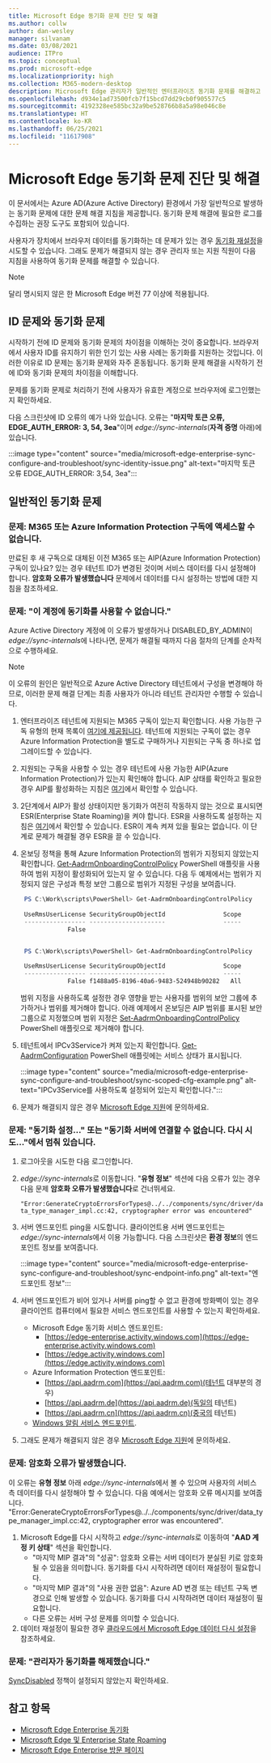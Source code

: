 ```yaml
---
title: Microsoft Edge 동기화 문제 진단 및 해결
ms.author: collw
author: dan-wesley
manager: silvanam
ms.date: 03/08/2021
audience: ITPro
ms.topic: conceptual
ms.prod: microsoft-edge
ms.localizationpriority: high
ms.collection: M365-modern-desktop
description: Microsoft Edge 관리자가 일반적인 엔터프라이즈 동기화 문제를 해결하고 해결하는 데 사용할 수 있는 지침 및 도구
ms.openlocfilehash: d934e1ad73500fcb7f15bcd7dd29cb0f905577c5
ms.sourcegitcommit: 4192328ee585bc32a9be528766b8a5a98e046c8e
ms.translationtype: HT
ms.contentlocale: ko-KR
ms.lasthandoff: 06/25/2021
ms.locfileid: "11617908"
---
```

# <a name="diagnose-and-fix-microsoft-edge-sync-issues"></a>Microsoft Edge 동기화 문제 진단 및 해결

이 문서에서는 Azure AD(Azure Active Directory) 환경에서 가장 일반적으로 발생하는 동기화 문제에 대한 문제 해결 지침을 제공합니다. 동기화 문제 해결에 필요한 로그를 수집하는 권장 도구도 포함되어 있습니다.

사용자가 장치에서 브라우저 데이터를 동기화하는 데 문제가 있는 경우 [동기화 재설정](edge-learnmore-reset-data-in-cloud.md)을 시도할 수 있습니다. 그래도 문제가 해결되지 않는 경우 관리자 또는 지원 직원이 다음 지침을 사용하여 동기화 문제를 해결할 수 있습니다.

> [!NOTE]
> 달리 명시되지 않은 한 Microsoft Edge 버전 77 이상에 적용됩니다.

## <a name="identity-issues-versus-sync-issues"></a>ID 문제와 동기화 문제

시작하기 전에 ID 문제와 동기화 문제의 차이점을 이해하는 것이 중요합니다. 브라우저에서 사용자 ID를 유지하기 위한 인기 있는 사용 사례는 동기화를 지원하는 것입니다. 이러한 이유로 ID 문제는 동기화 문제와 자주 혼동됩니다. 동기화 문제 해결을 시작하기 전에 ID와 동기화 문제의 차이점을 이해합니다.

문제를 동기화 문제로 처리하기 전에 사용자가 유효한 계정으로 브라우저에 로그인했는지 확인하세요.

다음 스크린샷에 ID 오류의 예가 나와 있습니다. 오류는 "**마지막 토큰 오류, EDGE_AUTH_ERROR: 3, 54, 3ea**"이며 *edge://sync-internals*(**자격 증명** 아래)에 있습니다.

:::image type="content" source="media/microsoft-edge-enterprise-sync-configure-and-troubleshoot/sync-identity-issue.png" alt-text="마지막 토큰 오류 EDGE_AUTH_ERROR: 3,54, 3ea":::

## <a name="common-sync-issues"></a>일반적인 동기화 문제

### <a name="issue-cant-access-m365-or-azure-information-protection-subscription"></a>문제: M365 또는 Azure Information Protection 구독에 액세스할 수 없습니다.

만료된 후 새 구독으로 대체된 이전 M365 또는 AIP(Azure Information Protection) 구독이 있나요? 있는 경우 테넌트 ID가 변경된 것이며 서비스 데이터를 다시 설정해야 합니다. **암호화 오류가 발생했습니다** 문제에서 데이터를 다시 설정하는 방법에 대한 지침을 참조하세요.

### <a name="issue-sync-is-not-available-for-this-account"></a>문제: "이 계정에 동기화를 사용할 수 없습니다."

Azure Active Directory 계정에 이 오류가 발생하거나 DISABLED_BY_ADMIN이 *edge://sync-internals*에 나타나면, 문제가 해결될 때까지 다음 절차의 단계를 순차적으로 수행하세요.

> [!NOTE]
> 이 오류의 원인은 일반적으로 Azure Active Directory 테넌트에서 구성을 변경해야 하므로, 이러한 문제 해결 단계는 최종 사용자가 아니라 테넌트 관리자만 수행할 수 있습니다.

1. 엔터프라이즈 테넌트에 지원되는 M365 구독이 있는지 확인합니다. 사용 가능한 구독 유형의 현재 목록이 [여기에 제공됩니다](/azure/information-protection/activate-office365). 테넌트에 지원되는 구독이 없는 경우 Azure Information Protection을 별도로 구매하거나 지원되는 구독 중 하나로 업그레이드할 수 있습니다.
2. 지원되는 구독을 사용할 수 있는 경우 테넌트에 사용 가능한 AIP(Azure Information Protection)가 있는지 확인해야 합니다. AIP 상태를 확인하고 필요한 경우 AIP를 활성화하는 지침은 [여기](/azure/information-protection/activate-office365)에서 확인할 수 있습니다.
3. 2단계에서 AIP가 활성 상태이지만 동기화가 여전히 작동하지 않는 것으로 표시되면 ESR(Enterprise State Roaming)을 켜야 합니다. ESR을 사용하도록 설정하는 지침은 [여기](/azure/active-directory/devices/enterprise-state-roaming-enable)에서 확인할 수 있습니다. ESR이 계속 켜져 있을 필요는 없습니다. 이 단계로 문제가 해결될 경우 ESR을 끌 수 있습니다.
4. 온보딩 정책을 통해 Azure Information Protection의 범위가 지정되지 않았는지 확인합니다. [Get-AadrmOnboardingControlPolicy](/powershell/module/aadrm/get-aadrmonboardingcontrolpolicy?view=azureipps) PowerShell 애플릿을 사용하여 범위 지정이 활성화되어 있는지 알 수 있습니다. 다음 두 예제에서는 범위가 지정되지 않은 구성과 특정 보안 그룹으로 범위가 지정된 구성을 보여줍니다.

   ```powershell
    PS C:\Work\scripts\PowerShell> Get-AadrmOnboardingControlPolicy
 
    UseRmsUserLicense SecurityGroupObjectId                Scope
    ----------------- ---------------------                -----
                False 
   ```

   ```powershell

    PS C:\Work\scripts\PowerShell> Get-AadrmOnboardingControlPolicy
 
    UseRmsUserLicense SecurityGroupObjectId                Scope
    ----------------- ---------------------                -----
                False f1488a05-8196-40a6-9483-524948b90282   All
   ```

   범위 지정을 사용하도록 설정한 경우 영향을 받는 사용자를 범위의 보안 그룹에 추가하거나 범위를 제거해야 합니다. 아래 예제에서 온보딩은 AIP 범위를 표시된 보안 그룹으로 지정했으며 범위 지정은 [Set-AadrmOnboardingControlPolicy](/powershell/module/aadrm/set-aadrmonboardingcontrolpolicy?view=azureipps) PowerShell 애플릿으로 제거해야 합니다.

5. 테넌트에서 IPCv3Service가 켜져 있는지 확인합니다. [Get-AadrmConfiguration](/powershell/module/aadrm/get-aadrmconfiguration?view=azureipps) PowerShell 애플릿에는 서비스 상태가 표시됩니다.

   :::image type="content" source="media/microsoft-edge-enterprise-sync-configure-and-troubleshoot/sync-scoped-cfg-example.png" alt-text="IPCv3Service를 사용하도록 설정되어 있는지 확인합니다.":::

6. 문제가 해결되지 않은 경우 [Microsoft Edge 지원](https://www.microsoftedgeinsider.com/support)에 문의하세요.

### <a name="issue-stuck-at-setting-up-sync-or-couldnt-connect-to-the-sync-server-retrying"></a>문제: "동기화 설정..." 또는 "동기화 서버에 연결할 수 없습니다. 다시 시도..."에서 멈춰 있습니다.

1. 로그아웃을 시도한 다음 로그인합니다.
2. *edge://sync-internals*로 이동합니다. "**유형 정보**" 섹션에 다음 오류가 있는 경우 다음 문제 **암호화 오류가 발생했습니다**로 건너뛰세요.

   `"Error:GenerateCryptoErrorsForTypes@../../components/sync/driver/data_type_manager_impl.cc:42, cryptographer error was encountered"`

3. 서버 엔드포인트 ping을 시도합니다. 클라이언트용 서버 엔드포인트는 *edge://sync-internals*에서 이용 가능합니다. 다음 스크린샷은 **환경 정보**의 엔드포인트 정보를 보여줍니다.

   :::image type="content" source="media/microsoft-edge-enterprise-sync-configure-and-troubleshoot/sync-endpoint-info.png" alt-text="엔드포인트 정보":::

4. 서버 엔드포인트가 비어 있거나 서버를 ping할 수 없고 환경에 방화벽이 있는 경우 클라이언트 컴퓨터에서 필요한 서비스 엔드포인트를 사용할 수 있는지 확인하세요.

   - Microsoft Edge 동기화 서비스 엔드포인트:
     - [https://edge-enterprise.activity.windows.com](https://edge-enterprise.activity.windows.com)
     - [https://edge.activity.windows.com](https://edge.activity.windows.com)
    - Azure Information Protection 엔드포인트:
      - [https://api.aadrm.com](https://api.aadrm.com)(테넌트 대부분의 경우)
      - [https://api.aadrm.de](https://api.aadrm.de)(독일의 테넌트)
      - [https://api.aadrm.cn](https://api.aadrm.cn)(중국의 테넌트)
   - [Windows 알림 서비스 엔드포인트](/windows/uwp/design/shell/tiles-and-notifications/firewall-allowlist-config).

5. 그래도 문제가 해결되지 않은 경우 [Microsoft Edge 지원](https://www.microsoftedgeinsider.com/support)에 문의하세요.

### <a name="issue-cryptographer-error-encountered"></a>문제: 암호화 오류가 발생했습니다.

이 오류는 **유형 정보** 아래 *edge://sync-internals*에서 볼 수 있으며 사용자의 서비스 측 데이터를 다시 설정해야 할 수 있습니다. 다음 예에서는 암호화 오류 메시지를 보여줍니다.
<br>"Error:GenerateCryptoErrorsForTypes@../../components/sync/driver/data_type_manager_impl.cc:42, cryptographer error was encountered".

1. Microsoft Edge를 다시 시작하고 *edge://sync-internals*로 이동하여 "**AAD 계정 키 상태**" 섹션을 확인합니다.
   - "마지막 MIP 결과"의 "성공": 암호화 오류는 서버 데이터가 분실된 키로 암호화될 수 있음을 의미합니다. 동기화를 다시 시작하려면 데이터 재설정이 필요합니다.
   - "마지막 MIP 결과"의 "사용 권한 없음": Azure AD 변경 또는 테넌트 구독 변경으로 인해 발생할 수 있습니다. 동기화를 다시 시작하려면 데이터 재설정이 필요합니다.
   - 다른 오류는 서버 구성 문제를 의미할 수 있습니다.
2. 데이터 재설정이 필요한 경우 [클라우드에서 Microsoft Edge 데이터 다시 설정](edge-learnmore-reset-data-in-cloud.md)을 참조하세요.

### <a name="issue-sync-has-been-turned-off-by-your-administrator"></a>문제: "관리자가 동기화를 해제했습니다."

[SyncDisabled](./microsoft-edge-policies.md#syncdisabled) 정책이 설정되지 않았는지 확인하세요.

## <a name="see-also"></a>참고 항목

- [Microsoft Edge Enterprise 동기화](microsoft-edge-enterprise-sync.md)
- [Microsoft Edge 및 Enterprise State Roaming](microsoft-edge-enterprise-state-roaming.md)
- [Microsoft Edge Enterprise 방문 페이지](https://aka.ms/EdgeEnterprise)